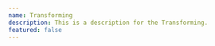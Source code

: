 ```yaml
---
name: Transforming
description: This is a description for the Transforming.
featured: false
---
```

